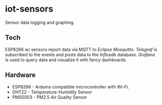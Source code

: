 # iot-sensors

Sensor data logging and graphing.

## Tech

ESP8266 w/ sensors report data via MQTT to *Eclipse Mosquitto*.
*Telegraf* is subscribed to the events and posts data to the *Influxdb* database.
*Grafana* is used to query data and visualize it with fancy dashboards.

## Hardware

- ESP8266 - Arduino compatible microcontroller with Wi-Fi.
- DHT22 - Temperature-Humidity Sensor
- PMS5003 - PM2.5 Air Quality Sensor
